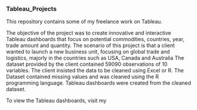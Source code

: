### Tableau_Projects

This repository contains some of my freelance work on Tableau.

The objective of the project was to create innovative and interactive Tableau dashboards that focus on potential commodities, countries, year, trade amount and quantity. The scenario of this project is that a client wanted to launch a new business unit, focusing on global trade and logistics, majorly in the countries such as USA, Canada and Australia The dataset provided by the client contained 59090 observations of 10 variables. The client insisted the data to be cleaned using Excel or R. The Dataset contained missing values and was cleaned using the R programming language. Tableau dashboards were created from the cleaned dataset.

To view the Tableau dashboards, visit my
